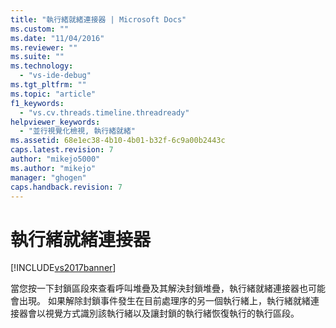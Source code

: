 ```yaml
---
title: "執行緒就緒連接器 | Microsoft Docs"
ms.custom: ""
ms.date: "11/04/2016"
ms.reviewer: ""
ms.suite: ""
ms.technology: 
  - "vs-ide-debug"
ms.tgt_pltfrm: ""
ms.topic: "article"
f1_keywords: 
  - "vs.cv.threads.timeline.threadready"
helpviewer_keywords: 
  - "並行視覺化檢視, 執行緒就緒"
ms.assetid: 68e1ec38-4b10-4b01-b32f-6c9a00b2443c
caps.latest.revision: 7
author: "mikejo5000"
ms.author: "mikejo"
manager: "ghogen"
caps.handback.revision: 7
---
```

# 執行緒就緒連接器
[!INCLUDE[vs2017banner](../code-quality/includes/vs2017banner.md)]

當您按一下封鎖區段來查看呼叫堆疊及其解決封鎖堆疊，執行緒就緒連接器也可能會出現。  如果解除封鎖事件發生在目前處理序的另一個執行緒上，執行緒就緒連接器會以視覺方式識別該執行緒以及讓封鎖的執行緒恢復執行的執行區段。